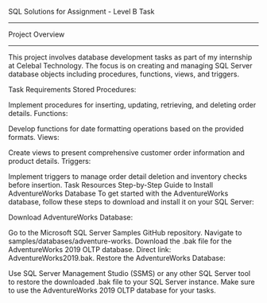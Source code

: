 SQL Solutions for Assignment - Level B Task
_____________________________________________________________________________________________________________________________________________________________________________________________________________________

Project Overview
_____________________________________________________________________________________________________________________________________________________________________________________________________________________

This project involves database development tasks as part of my internship at Celebal Technology. The focus is on creating and managing SQL Server database objects including procedures, functions, views, and triggers.

Task Requirements
Stored Procedures:

Implement procedures for inserting, updating, retrieving, and deleting order details.
Functions:

Develop functions for date formatting operations based on the provided formats.
Views:

Create views to present comprehensive customer order information and product details.
Triggers:

Implement triggers to manage order detail deletion and inventory checks before insertion.
Task Resources
Step-by-Step Guide to Install AdventureWorks Database
To get started with the AdventureWorks database, follow these steps to download and install it on your SQL Server:

Download AdventureWorks Database:

Go to the Microsoft SQL Server Samples GitHub repository.
Navigate to samples/databases/adventure-works.
Download the .bak file for the AdventureWorks 2019 OLTP database. Direct link: AdventureWorks2019.bak.
Restore the AdventureWorks Database:

Use SQL Server Management Studio (SSMS) or any other SQL Server tool to restore the downloaded .bak file to your SQL Server instance.
Make sure to use the AdventureWorks 2019 OLTP database for your tasks.


